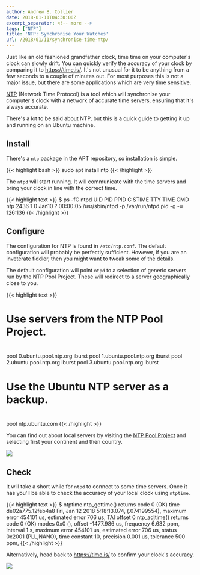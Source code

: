 ```yaml
---
author: Andrew B. Collier
date: 2018-01-11T04:30:00Z
excerpt_separator: <!-- more -->
tags: ["NTP"]
title: 'NTP: Synchronise Your Watches'
url: /2018/01/11/synchronise-time-ntp/
---
```


Just like an old fashioned grandfather clock, time time on your computer's clock can slowly drift. You can quickly verify the accuracy of your clock by comparing it to <https://time.is/>. It's not unusual for it to be anything from a few seconds to a couple of minutes out. For most purposes this is not a major issue, but there are some applications which are very time sensitive.

[NTP](http://www.ntp.org/) (Network Time Protocol) is a tool which will synchronise your computer's clock with a network of accurate time servers, ensuring that it's always accurate.

There's a lot to be said about NTP, but this is a quick guide to getting it up and running on an Ubuntu machine.

<!--more-->

## Install

There's a `ntp` package in the APT repository, so installation is simple.

{{< highlight bash >}}
sudo apt install ntp
{{< /highlight >}}

The `ntpd` will start running. It will communicate with the time servers and bring your clock in line with the correct time.

{{< highlight text >}}
$ ps -fC ntpd
UID        PID  PPID  C STIME TTY          TIME CMD
ntp       2436     1  0 Jan10 ?        00:00:05 /usr/sbin/ntpd -p /var/run/ntpd.pid -g -u 126:136
{{< /highlight >}}

## Configure

The configuration for NTP is found in `/etc/ntp.conf`. The default configuration will probably be perfectly sufficient. However, if you are an inveterate fiddler, then you might want to tweak some of the details.

The default configuration will point `ntpd` to a selection of generic servers run by the NTP Pool Project. These will redirect to a server geographically close to you.

{{< highlight text >}}
# Use servers from the NTP Pool Project.
#
pool 0.ubuntu.pool.ntp.org iburst
pool 1.ubuntu.pool.ntp.org iburst
pool 2.ubuntu.pool.ntp.org iburst
pool 3.ubuntu.pool.ntp.org iburst

# Use the Ubuntu NTP server as a backup.
#
pool ntp.ubuntu.com
{{< /highlight >}}

You can find out about local servers by visiting the [NTP Pool Project](http://www.pool.ntp.org/en/) and selecting first your continent and then country.

![](/img/2018/01/pool-ntp-south-africa.png)

## Check

It will take a short while for `ntpd` to connect to some time servers. Once it has you'll be able to check the accuracy of your local clock using `ntptime`.

{{< highlight text >}}
$ ntptime
ntp_gettime() returns code 0 (OK)
  time de02a775.12feb4a8  Fri, Jan 12 2018  5:18:13.074, (.074199554),
  maximum error 454101 us, estimated error 706 us, TAI offset 0
ntp_adjtime() returns code 0 (OK)
  modes 0x0 (),
  offset -1477.986 us, frequency 6.632 ppm, interval 1 s,
  maximum error 454101 us, estimated error 706 us,
  status 0x2001 (PLL,NANO),
  time constant 10, precision 0.001 us, tolerance 500 ppm,
{{< /highlight >}}

Alternatively, head back to <https://time.is/> to confirm your clock's accuracy.

![](/img/2018/01/time-is.png)